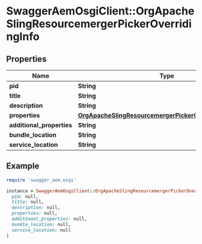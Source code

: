 # SwaggerAemOsgiClient::OrgApacheSlingResourcemergerPickerOverridingInfo

## Properties

| Name | Type | Description | Notes |
| ---- | ---- | ----------- | ----- |
| **pid** | **String** |  | [optional] |
| **title** | **String** |  | [optional] |
| **description** | **String** |  | [optional] |
| **properties** | [**OrgApacheSlingResourcemergerPickerOverridingProperties**](OrgApacheSlingResourcemergerPickerOverridingProperties.md) |  | [optional] |
| **additional_properties** | **String** |  | [optional] |
| **bundle_location** | **String** |  | [optional] |
| **service_location** | **String** |  | [optional] |

## Example

```ruby
require 'swagger_aem_osgi'

instance = SwaggerAemOsgiClient::OrgApacheSlingResourcemergerPickerOverridingInfo.new(
  pid: null,
  title: null,
  description: null,
  properties: null,
  additional_properties: null,
  bundle_location: null,
  service_location: null
)
```

